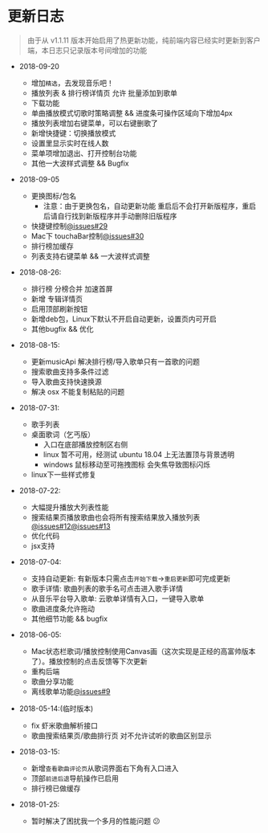 # 更新日志
> 由于从 v1.1.11 版本开始启用了热更新功能，纯前端内容已经实时更新到客户端，本日志只记录版本号间增加的功能
- 2018-09-20
  - 增加`精选`，去发现音乐吧！
  - 播放列表 & 排行榜详情页 允许 批量添加到歌单
  - 下载功能
  - 单曲播放模式切歌时策略调整 && 进度条可操作区域向下增加4px
  - 播放列表增加右键菜单，可以右键删歌了
  - 新增快捷键：切换播放模式
  - 设置里显示实时在线人数
  - 菜单项增加退出、打开控制台功能
  - 其他一大波样式调整 && Bugfix
- 2018-09-05
  - 更换图标/包名
    - 注意：由于更换包名，自动更新功能 重启后不会打开新版程序，重启后请自行找到新版程序并手动删除旧版程序
  - 快捷键控制[@issues#29](https://github.com/sunzongzheng/music/issues/29)
  - Mac下 touchaBar控制[@issues#30](https://github.com/sunzongzheng/music/issues/30)
  - 排行榜加缓存
  - 列表支持右键菜单 && 一大波样式调整
  
- 2018-08-26:
  - 排行榜 分榜合并 加速首屏
  - 新增 专辑详情页
  - 启用顶部刷新按钮
  - 新增deb包，Linux下默认不开启自动更新，设置页内可开启
  - 其他bugfix && 优化
  
- 2018-08-15:
  - 更新musicApi 解决排行榜/导入歌单只有一首歌的问题
  - 搜索歌曲支持多条件过滤
  - 导入歌曲支持快速换源
  - 解决 osx 不能复制粘贴的问题
  
- 2018-07-31:
  - 歌手列表
  - 桌面歌词（乞丐版）
    - 入口在底部播放控制区右侧
    - linux 暂不可用，经测试 ubuntu 18.04 上无法置顶与背景透明
    - windows 鼠标移动至可拖拽图标 会失焦导致图标闪烁
  - linux下一些样式修复
  
- 2018-07-22:
  - 大幅提升播放大列表性能
  - 搜索结果页播放歌曲也会将所有搜索结果放入播放列表[@issues#12](https://github.com/sunzongzheng/music/issues/12)[@issues#13](https://github.com/sunzongzheng/music/issues/13)
  - 优化代码
  - jsx支持
  
- 2018-07-04:
  - 支持自动更新: 有新版本只需点击`开始下载`->`重启更新`即可完成更新
  - 歌手详情: 歌曲列表的歌手名可点击进入歌手详情
  - 从音乐平台导入歌单: 云歌单详情有入口，一键导入歌单
  - 歌曲进度条允许拖动
  - 其他细节功能 && bugfix
  
- 2018-06-05:
  - Mac状态栏歌词/播放控制使用Canvas画（这次实现是正经的高富帅版本了）。播放控制的点击反馈等下次更新
  - 重构后端
  - 歌曲分享功能
  - 离线歌单功能[@issues#9](https://github.com/sunzongzheng/music/issues/9)
  
- 2018-05-14:(临时版本)
  - fix 虾米歌曲解析接口
  - 歌曲搜索结果页/歌曲排行页 对不允许试听的歌曲区别显示

- 2018-03-15:
  - 新增`查看歌曲评论页`从歌词界面右下角有入口进入
  - 顶部`前进后退`导航操作已启用
  - 排行榜已做缓存
  
- 2018-01-25: 
  - 暂时解决了困扰我一个多月的性能问题 :confused: